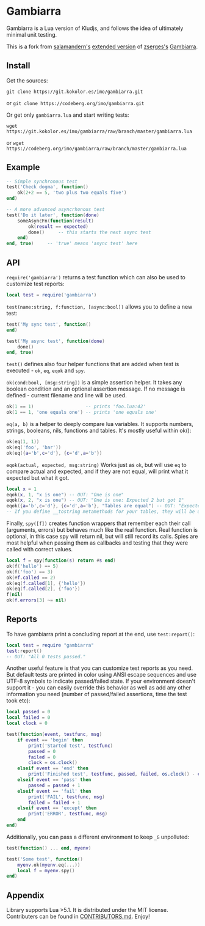 # Gambiarra

Gambiarra is a Lua version of Kludjs, and follows the idea of ultimately
minimal unit testing.

This is a fork from [salamandern's](https://bitbucket.org/salamandern/) [extended version](https://bitbucket.org/salamandern/gambiarra/src) of [zserges's](https://bitbucket.org/zserge/) [Gambiarra](https://bitbucket.org/zserge/gambiarra).

## Install

Get the sources:

`git clone https://git.kokolor.es/imo/gambiarra.git`

or `git clone https://codeberg.org/imo/gambiarra.git`

Or get only `gambiarra.lua` and start writing tests:

`wget https://git.kokolor.es/imo/gambiarra/raw/branch/master/gambiarra.lua`

or `wget https://codeberg.org/imo/gambiarra/raw/branch/master/gambiarra.lua`

## Example

```lua
-- Simple synchronous test
test('Check dogma', function()
    ok(2+2 == 5, 'two plus two equals five')
end)

-- A more advanced asyncrhonous test
test('Do it later', function(done)
    someAsyncFn(function(result)
        ok(result == expected)
        done()     -- this starts the next async test
    end)
end, true)     -- 'true' means 'async test' here
```

## API

`require('gambiarra')` returns a test function which can also be used to
customize test reports:

```lua
local test = require('gambiarra')
```

`test(name:string, f:function, [async:bool])` allows you to define a new test:

```lua
test('My sync test', function()
end)

test('My async test', function(done)
    done()
end, true)
```

`test()` defines also four helper functions that are added when test is
executed - `ok`, `eq`, `eqok` and `spy`.

`ok(cond:bool, [msg:string])` is a simple assertion helper. It takes any
boolean condition and an optional assertion message.  If no message is defined -
current filename and line will be used.

```lua
ok(1 == 1)                   -- prints 'foo.lua:42'
ok(1 == 1, 'one equals one') -- prints 'one equals one'
```

`eq(a, b)` is a helper to deeply compare lua variables. It supports numbers,
strings, booleans, nils, functions and tables. It's mostly useful within ok():

```lua
ok(eq(1, 1))
ok(eq('foo', 'bar'))
ok(eq({a='b',c='d'}, {c='d',a='b'})
```

`eqok(actual, expected, msg:string)` Works just as `ok`, but will use `eq` to 
compare actual and expected, and if they are not equal, will print what it 
expected but what it got.

```lua
local x = 1
eqok(x, 1, "x is one") -- OUT: "One is one"
eqok(x, 2, "x is one") -- OUT: "One is one: Expected 2 but got 1"
eqok({a='b',c='d'}, {c='d',a='b'}, "Tables are equal") -- OUT: "Expected table 0864545 but got table 08115636"
-- If you define __tostring metamethods for your tables, they will be used.
```

Finally, `spy([f])` creates function wrappers that remember each their call
(arguments, errors) but behaves much like the real function. Real function is
optional, in this case spy will return nil, but will still record its calls.
Spies are most helpful when passing them as callbacks and testing that they
were called with correct values.

```lua
local f = spy(function(s) return #s end)
ok(f('hello') == 5)
ok(f('foo') == 3)
ok(#f.called == 2)
ok(eq(f.called[1], {'hello'})
ok(eq(f.called[2], {'foo'})
f(nil)
ok(f.errors[3] ~= nil)
```

## Reports

To have gambiarra print a concluding report at the end, use `test:report()`:

```lua
local test = require "gambiarra"
test:report()
-- OUT: "All 0 tests passed."
```

Another useful feature is that you can customize test reports as you need.
But default tests are printed in color using ANSI escape sequences and use
UTF-8 symbols to indicate passed/failed state. If your environment doesn't
support it - you can easily override this behavior as well as add any other
information you need (number of passed/failed assertions, time the test took
etc):

```lua
local passed = 0
local failed = 0
local clock = 0

test(function(event, testfunc, msg)
    if event == 'begin' then
        print('Started test', testfunc)
        passed = 0
        failed = 0
        clock = os.clock()
    elseif event == 'end' then
        print('Finished test', testfunc, passed, failed, os.clock() - clock)
    elseif event == 'pass' then
        passed = passed + 1
    elseif event == 'fail' then
        print('FAIL', testfunc, msg)
        failed = failed + 1
    elseif event == 'except' then
        print('ERROR', testfunc, msg)
    end
end)
```

Additionally, you can pass a different environment to keep `_G` unpolluted:

```lua
test(function() ... end, myenv)

test('Some test', function()
    myenv.ok(myenv.eq(...))
    local f = myenv.spy()
end)
```

## Appendix

Library supports Lua >5.1. It is distributed under the MIT license. Contributers can be found in [CONTRIBUTORS.md](CONTRIBUTORS.md).
Enjoy!

